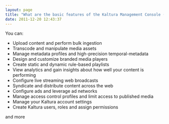 ```yaml
---
layout: page
title: "What are the basic features of the Kaltura Management Console (KMC)?"
date: 2011-12-20 12:43:37
---
```


You can:

*   Upload content and perform bulk ingestion
*   Transcode and manipulate media assets
*   Manage metadata profiles and high-precision temporal-metadata
*   Design and customize branded media players
*   Create static and dynamic rule-based playlists
*   View analytics and gain insights about how well your content is performing
*   Configure live streaming web broadcasts
*   Syndicate and distribute content across the web
*   Configure ads and leverage ad networks
*   Manage access control profiles and limit access to published media
*   Manage your Kaltura account settings
*   Create Kaltura users, roles and assign permissions

and more

<div>
  <div>
    <div>
       
    </div>
  </div>
</div>